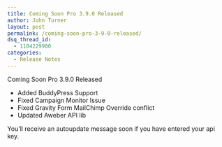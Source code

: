 ```yaml
---
title: Coming Soon Pro 3.9.0 Released
author: John Turner
layout: post
permalink: /coming-soon-pro-3-9-0-released/
dsq_thread_id:
  - 1104229900
categories:
  - Release Notes
---
```

Coming Soon Pro 3.9.0 Released

  * Added BuddyPress Support
  * Fixed Campaign Monitor Issue
  * Fixed Gravity Form MailChimp Override conflict
  * Updated Aweber API lib

You&#8217;ll receive an autoupdate message soon if you have entered your api key.